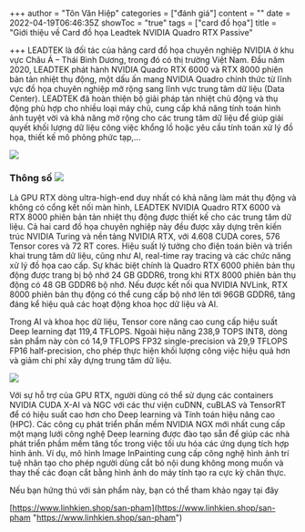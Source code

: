 +++
author = "Tôn Văn Hiệp"
categories = ["đánh giá"]
content = ""
date = 2022-04-19T06:46:35Z
showToc = "true"
tags = ["card đồ họa"]
title = "Giới thiệu về Card đồ họa Leadtek NVIDIA Quadro RTX Passive"

+++
LEADTEK là đối tác của hãng card đồ họa chuyên nghiệp NVIDIA ở khu vực Châu Á – Thái Bình Dương, trong đó có thị trường Việt Nam. Đầu năm 2020, LEADTEK phát hành NVIDIA Quadro RTX 6000 và RTX 8000 phiên bản tản nhiệt thụ động, một dấu ấn mang NVIDIA Quadro chính thức từ lĩnh vực đồ họa chuyên nghiệp mở rộng sang lĩnh vực trung tâm dữ liệu (Data Center). LEADTEK đã hoàn thiện bộ giải pháp tản nhiệt chủ động và thụ động phù hợp cho nhiều loại máy chủ, cung cấp khả năng tính toán hình ảnh tuyệt vời và khả năng mở rộng cho các trung tâm dữ liệu để giúp giải quyết khối lượng dữ liệu công việc khổng lồ hoặc yêu cầu tính toán xử lý đồ họa, thiết kế mô phỏng phức tạp,…

![](/uploads/nvidia-quadro-rtx-1-1030x575.png)

### Thông số ![](/uploads/nvidia-quadro-rtx-8000-passive-top.png)

Là GPU RTX dòng ultra-high-end duy nhất có khả năng làm mát thụ động và không có cổng kết nối màn hình, LEADTEK NVIDIA Quadro RTX 6000 và RTX 8000 phiên bản tản nhiệt thụ động được thiết kế cho các trung tâm dữ liệu. Cả hai card đồ họa chuyên nghiệp này đều được xây dựng trên kiến trúc NVIDIA Turing và nền tảng NVIDIA RTX, với 4.608 CUDA cores, 576 Tensor cores và 72 RT cores. Hiệu suất lý tưởng cho điện toán biên và triển khai trung tâm dữ liệu, cũng như AI, real-time ray tracing và các chức năng xử lý đồ họa cao cấp. Sự khác biệt chính là Quadro RTX 6000 phiên bản thụ động được trang bị bộ nhớ 24 GB GDDR6, trong khi RTX 8000 phiên bản thụ động có 48 GB GDDR6 bộ nhớ. Nếu được kết nối qua NVIDIA NVLink, RTX 8000 phiên bản thụ động có thể cung cấp bộ nhớ lên tới 96GB GDDR6, tăng đáng kể hiệu quả các hoạt động khoa học dữ liệu và AI.

Trong AI và khoa học dữ liệu, Tensor core nâng cao cung cấp hiệu suất Deep learning đạt 119,4 TFLOPS. Ngoài hiệu năng 238,9 TOPS INT8, dòng sản phẩm này còn có 14,9 TFLOPS FP32 single-precision và 29,9 TFLOPS FP16 half-precision, cho phép thực hiện khối lượng công việc hiệu quả hơn và giảm chi phí xây dựng trung tâm dữ liệu.

![](/uploads/pny-nvidia-quadro-rtx-8000-passive-48gb-gddr6-tarjeta-grafica-004.jpg)

Với sự hỗ trợ của GPU RTX, người dùng có thể sử dụng các containers NVIDIA CUDA X-AI và NGC với các thư viện cuDNN, cuBLAS và TensorRT để có hiệu suất cao hơn cho Deep learning và Tính toán hiệu năng cao (HPC). Các công cụ phát triển phần mềm NVIDIA NGX mới nhất cung cấp một mạng lưới công nghệ Deep learning được đào tạo sẵn để giúp các nhà phát triển phầm mềm tăng tốc trong việc tối ưu hóa các ứng dụng tích hợp hình ảnh. Ví dụ, mô hình Image InPainting cung cấp công nghệ hình ảnh trí tuệ nhân tạo cho phép người dùng cắt bỏ nội dung không mong muốn và thay thế các đoạn cắt bằng hình ảnh do máy tính tạo ra cực kỳ chân thực.

Nếu bạn hứng thú với sản phẩm này, bạn có thể tham khảo ngay tại đây

[https://www.linhkien.shop/san-pham](https://www.linhkien.shop/san-pham "https://www.linhkien.shop/san-pham")